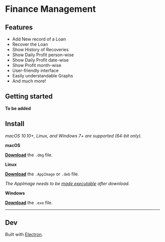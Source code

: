 # Finance Management


## Features

- Add New record of a Loan
- Recover the Loan
- Show History of Recoveries
- Show Daily Profit person-wise
- Show Daily Profit date-wise
- Show Profit month-wise
- User-friendly interface
- Easily understandable Graphs
- And much more!


## Getting started

**To be added**


## Install

*macOS 10.10+, Linux, and Windows 7+ are supported (64-bit only).*

**macOS**

[**Download**](https://github.com/user/repo/releases/latest) the `.dmg` file.

**Linux**

[**Download**](https://github.com/user/repo/releases/latest) the `.AppImage` or `.deb` file.

*The AppImage needs to be [made executable](http://discourse.appimage.org/t/how-to-make-an-appimage-executable/80) after download.*

**Windows**

[**Download**](https://github.com/user/repo/releases/latest) the `.exe` file.


---


## Dev

Built with [Electron](https://electronjs.org).



